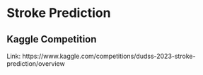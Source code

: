 <h1>Stroke Prediction</h1>
<h2>Kaggle Competition</h2>
Link: https://www.kaggle.com/competitions/dudss-2023-stroke-prediction/overview
